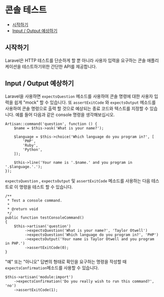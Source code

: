 # 콘솔 테스트

- [시작하기](#introduction)
- [Input / Output 예상하기](#expecting-input-and-output)

<a name="introduction"></a>
## 시작하기

Laravel은 HTTP 테스트를 단순하게 할 뿐 아니라 사용자 입력을 요구하는 콘솔 애플리케이션을 테스트하기위한 간단한 API를 제공합니다.

<a name="expecting-input-and-output"></a>
## Input / Output 예상하기

Laravel을 사용하면 `expectsQuestion` 메소드를 사용하여 콘솔 명령에 대한 사용자 입력을 쉽게 "mock" 할 수 있습니다. 또 `assertExitCode` 와 `expectsOutput` 메소드를 사용하여 콘솔 명령으로 출력 할 것으로 예상되는 종료 코드와 텍스트를 지정할 수 있습니다. 예를 들어 다음과 같은 console 명령을 생각해보십시오.

    Artisan::command('question', function () {
        $name = $this->ask('What is your name?');

        $language = $this->choice('Which language do you program in?', [
            'PHP',
            'Ruby',
            'Python',
        ]);

        $this->line('Your name is '.$name.' and you program in '.$language.'.');
    });

`expectsQuestion` , `expectsOutput` 및 `assertExitCode` 메소드를 사용하는 다음 테스트로 이 명령을 테스트 할 수 있습니다.

    /**
     * Test a console command.
     *
     * @return void
     */
    public function testConsoleCommand()
    {
        $this->artisan('question')
             ->expectsQuestion('What is your name?', 'Taylor Otwell')
             ->expectsQuestion('Which language do you program in?', 'PHP')
             ->expectsOutput('Your name is Taylor Otwell and you program in PHP.')
             ->assertExitCode(0);
    }

"예" 또는 "아니오" 답변의 형태로 확인을 요구하는 명령을 작성할 때 `expectsConfirmation`메소드를 사용할 수 있습니다.

    $this->artisan('module:import')
        ->expectsConfirmation('Do you really wish to run this command?', 'no')
        ->assertExitCode(1);
